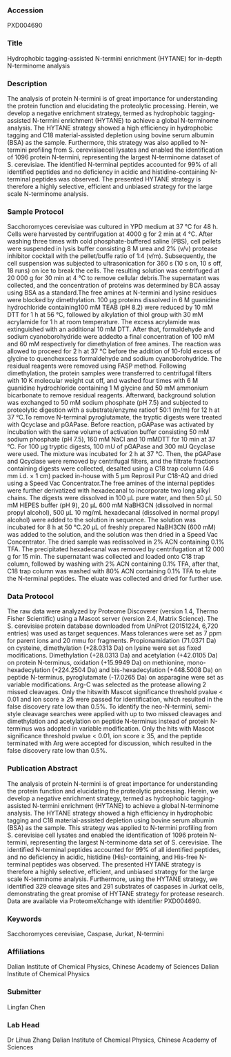 ### Accession
PXD004690

### Title
Hydrophobic tagging-assisted N-termini enrichment (HYTANE) for  in-depth N-terminome analysis

### Description
The analysis of protein N-termini is of great importance for understanding the protein function and elucidating the proteolytic processing. Herein, we develop a negative enrichment strategy, termed as hydrophobic tagging-assisted N-termini enrichment (HYTANE) to achieve a global N-terminome analysis. The  HYTANE strategy showed a high efficiency in hydrophobic tagging and C18 material-assisted depletion using bovine serum albumin (BSA) as the sample. Furthermore, this strategy was also applied to N-termini profiling from S. cerevisiaecell lysates and enabled the identification of 1096 protein N-termini, representing the largest N-terminome dataset of  S. cerevisiae. The identified N-terminal peptides accounted for 99% of all identified peptides and no deficiency in acidic and histidine-containing N-terminal peptides was observed. The presented HYTANE strategy is therefore a highly selective, efficient and unbiased strategy for the large scale N-terminome analysis.

### Sample Protocol
Sacchoromyces  cerevisiae was  cultured  in  YPD medium  at  37  °C  for  48  h.  Cells  were  harvested  by  centrifugation  at  4000  g  for  2  min at  4  °C.  After washing three times with cold phosphate-buffered saline (PBS), cell pellets were suspended in lysis buffer consisting  8  M  urea  and  2%  (v/v)  protease  inhibitor cocktail  with  the  pellet/buffe ratio  of  1:4  (v/m). Subsequently, the cell suspension was subjected to  ultrasonication for 360 s (10 s on, 10 s off, 18 runs) on ice to break the cells. The resulting solution was centrifuged at 20 000 g for 30 min at 4 °C to remove cellular debris.The supernatant was collected, and the concentration of proteins was determined by BCA assay using BSA as a standard.The  free  amines  at  N-termini  and  lysine  residues were blocked by dimethylation. 100 µg proteins dissolved in 6 M guanidine hydrochloride containing100 mM TEAB (pH 8.2) were reduced by 10 mM DTT  for  1  h  at  56  °C,  followed  by  alkylation  of  thiol  group  with  30  mM  acrylamide  for  1  h  at  room temperature.  The  excess  acrylamide  was  extinguished with  an  additional  10  mM  DTT.  After  that, formaldehyde and sodium cyanoborohydride were addedto a final concentration of 100 mM and 60 mM respectively for dimethylation of free amines. The reaction was allowed to proceed for 2 h at 37 °C before the addition of 10-fold excess of glycine to quenchexcess formaldehyde and sodium cyanoborohydride. The residual reagents were removed using FASP method.  Following  dimethylation,  the  protein  samples  were transferred  to centrifugal  filters  with  10  K  molecular  weight  cut  off,  and  washed  four  times  with  6  M  guanidine hydrochloride containing 1 M glycine and 50 mM ammonium bicarbonate to remove residual reagents. Afterward, background solution was exchanged to 50  mM sodium phosphate (pH 7.5) and subjected to proteolytic digestion with a substrate/enzyme ratioof 50:1 (m/m) for 12 h at 37 °C.To  remove  N-terminal  pyroglutamate,  the  tryptic  digests were treated with Qcyclase and pGAPase. Before reaction, pGAPase was activated by incubation with  the same volume of activation buffer consisting 50 mM sodium phosphate (pH 7.5), 160 mM NaCl and 10 mMDTT for 10 min at 37 °C. For 100 µg tryptic digests, 100  mU  of  pGAPase and  300 mU  Qcyclase  were used. The  mixture  was  incubated  for 2  h at 37 °C. Then, the  pGAPase and  Qcyclase  were  removed  by centrifugal filters, and the filtrate fractions containing digests were collected, desalted using a C18 trap column (4.6 mm i.d. × 1 cm) packed in-house with 5 µm Reprosil Pur C18-AQ and dried using a Speed Vac Concentrator.The  free  amines  of  the  internal  peptides  were  further derivatized with hexadecanal to incorporate two long alkyl chains. The digests were dissolved in 100 µL pure water, and then 50 µL 50 mM HEPES buffer (pH 9), 20 µL 600 mM NaBH3CN (dissolved in normal propyl alcohol), 500 µL 10 mg/mL hexadecanal (dissolved in normal propyl alcohol) were added to the solution in sequence. The solution was incubated for 8 h at 50 °C.20 µL of freshly prepared NaBH3CN (600 mM) was added to the solution, and the solution was then dried in a Speed Vac Concentrator. The dried sample was redissolved in 2% ACN containing 0.1% TFA. The precipitated hexadecanal was removed by centrifugation at 12 000 g for 15 min. The supernatant was collected and loaded onto C18 trap column, followed by washing with 2% ACN containing 0.1% TFA, after that, C18 trap column was washed with 80% ACN containing 0.1% TFA to elute the N-terminal peptides. The eluate was collected and dried for further use.

### Data Protocol
The  raw  data  were  analyzed  by  Proteome  Discoverer  (version  1.4,  Thermo  Fisher Scientific)  using  a  Mascot  server  (version  2.4,  Matrix  Science).  The  S.  cerevisiae protein  database downloaded from UniProt (20151224, 6,720 entries) was used as target sequences. Mass tolerances were set  as  7  ppm  for  parent  ions  and  20  mmu  for  fragments.  Propionamidation  (71.0371  Da)  on  cysteine, dimethylation (+28.0313 Da) on lysine were set as fixed modifications. Dimethylation (+28.0313 Da) and acetylation  (+42.0105  Da)  on  protein  N-terminus,  oxidation  (+15.9949  Da)  on  methionine, mono-hexadecylation  (+224.2504  Da)  and  bis-hexadecylation  (+448.5008  Da)  on  peptide  N-terminus, pyroglutamate (-17.0265 Da) on asparagine were set as variable modifications. Arg-C was selected as the protease allowing 2 missed cleavages. Only the hitswith Mascot significance threshold  pvalue < 0.01  and ion score ≥ 25 were passed for identification, which resulted in the false discovery rate low than 0.5%. To identify the neo-N-termini, semi-style cleavage searches were applied with up to two missed cleavages and dimethylation and acetylation on peptide N-terminus instead of protein N-terminus was adopted in variable modification. Only the hits with Mascot significance threshold  pvalue < 0.01, ion score ≥ 35, and the peptide terminated with Arg were accepted for discussion, which resulted in the false discovery rate low than 0.5%.

### Publication Abstract
The analysis of protein N-termini is of great importance for understanding the protein function and elucidating the proteolytic processing. Herein, we develop a negative enrichment strategy, termed as hydrophobic tagging-assisted N-termini enrichment (HYTANE) to achieve a global N-terminome analysis. The HYTANE strategy showed a high efficiency in hydrophobic tagging and C18 material-assisted depletion using bovine serum albumin (BSA) as the sample. This strategy was applied to N-termini profiling from S.&#xa0;cerevisiae cell lysates and enabled the identification of 1096 protein N-termini, representing the largest N-terminome data set of S.&#xa0;cerevisiae. The identified N-terminal peptides accounted for 99% of all identified peptides, and no deficiency in acidic, histidine (His)-containing, and His-free N-terminal peptides was observed. The presented HYTANE strategy is therefore a highly selective, efficient, and unbiased strategy for the large scale N-terminome analysis. Furthermore, using the HYTANE strategy, we identified 329 cleavage sites and 291 substrates of caspases in Jurkat cells, demonstrating the great promise of HYTANE strategy for protease research. Data are available via ProteomeXchange with identifier PXD004690.

### Keywords
Sacchoromyces cerevisiae, Caspase, Jurkat, N-termini

### Affiliations
Dalian Institute of Chemical Physics, Chinese Academy of Sciences
Dalian Institute of Chemical Physics

### Submitter
Lingfan Chen

### Lab Head
Dr Lihua Zhang
Dalian Institute of Chemical Physics, Chinese Academy of Sciences



